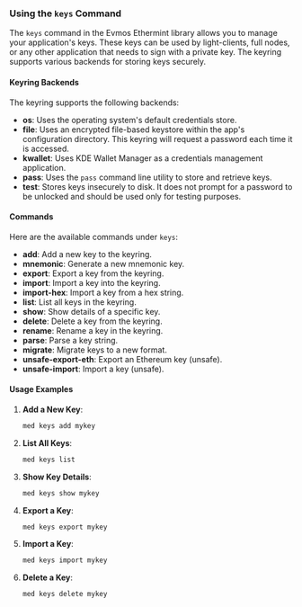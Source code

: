 ### Using the `keys` Command

The `keys` command in the Evmos Ethermint library allows you to manage your application's keys. These keys can be used by light-clients, full nodes, or any other application that needs to sign with a private key. The keyring supports various backends for storing keys securely.

#### Keyring Backends

The keyring supports the following backends:
- **os**: Uses the operating system's default credentials store.
- **file**: Uses an encrypted file-based keystore within the app's configuration directory. This keyring will request a password each time it is accessed.
- **kwallet**: Uses KDE Wallet Manager as a credentials management application.
- **pass**: Uses the `pass` command line utility to store and retrieve keys.
- **test**: Stores keys insecurely to disk. It does not prompt for a password to be unlocked and should be used only for testing purposes.

#### Commands

Here are the available commands under `keys`:

- **add**: Add a new key to the keyring.
- **mnemonic**: Generate a new mnemonic key.
- **export**: Export a key from the keyring.
- **import**: Import a key into the keyring.
- **import-hex**: Import a key from a hex string.
- **list**: List all keys in the keyring.
- **show**: Show details of a specific key.
- **delete**: Delete a key from the keyring.
- **rename**: Rename a key in the keyring.
- **parse**: Parse a key string.
- **migrate**: Migrate keys to a new format.
- **unsafe-export-eth**: Export an Ethereum key (unsafe).
- **unsafe-import**: Import a key (unsafe).

#### Usage Examples

1. **Add a New Key**:
   ```sh
   med keys add mykey
   ```

2. **List All Keys**:
   ```sh
   med keys list
   ```

3. **Show Key Details**:
   ```sh
   med keys show mykey
   ```

4. **Export a Key**:
   ```sh
   med keys export mykey
   ```

5. **Import a Key**:
   ```sh
   med keys import mykey
   ```

6. **Delete a Key**:
   ```sh
   med keys delete mykey
   ```
